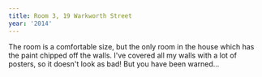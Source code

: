 ```yaml
---
title: Room 3, 19 Warkworth Street
year: '2014'
---
```


The room is a comfortable size, but the only room in the house which has the paint chipped off the walls. I've covered all my walls with a lot of posters, so it doesn't look as bad! But you have been warned...